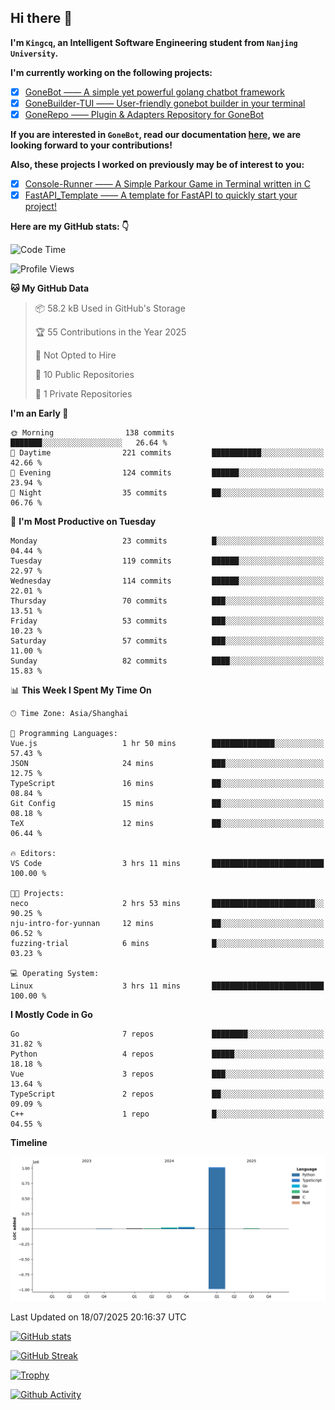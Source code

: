## Hi there 👋

**I'm `Kingcq`, an Intelligent Software Engineering student from `Nanjing University`.**

**I'm currently working on the following projects:**

- [x] [GoneBot —— A simple yet powerful golang chatbot framework](https://github.com/gonebot-dev/gonebot)
- [x] [GoneBuilder-TUI —— User-friendly gonebot builder in your terminal](https://github.com/gonebot-dev/gonebuilder-tui)
- [x] [GoneRepo —— Plugin & Adapters Repository for GoneBot](https://github.com/gonebot-dev/gonerepo)

**If you are interested in `GoneBot`, read our documentation [here](https://gonebot-dev.github.io/), we are looking forward to your contributions!**

**Also, these projects I worked on previously may be of interest to you:**

- [x] [Console-Runner —— A Simple Parkour Game in Terminal written in C](https://github.com/Kingcxp/Console-Runners)
- [x] [FastAPI_Template —— A template for FastAPI to quickly start your project!](https://github.com/Kingcxp/FastAPI_Template)

**Here are my GitHub stats: 👇**
<!--START_SECTION:waka-->
![Code Time](http://img.shields.io/badge/Code%20Time-1%2C770%20hrs%2020%20mins-blue)

![Profile Views](http://img.shields.io/badge/Profile%20Views-0-blue)

**🐱 My GitHub Data** 

> 📦 58.2 kB Used in GitHub's Storage 
 > 
> 🏆 55 Contributions in the Year 2025
 > 
> 🚫 Not Opted to Hire
 > 
> 📜 10 Public Repositories 
 > 
> 🔑 1 Private Repositories 
 > 
**I'm an Early 🐤** 

```text
🌞 Morning                138 commits         ███████░░░░░░░░░░░░░░░░░░   26.64 % 
🌆 Daytime                221 commits         ███████████░░░░░░░░░░░░░░   42.66 % 
🌃 Evening                124 commits         ██████░░░░░░░░░░░░░░░░░░░   23.94 % 
🌙 Night                  35 commits          ██░░░░░░░░░░░░░░░░░░░░░░░   06.76 % 
```
📅 **I'm Most Productive on Tuesday** 

```text
Monday                   23 commits          █░░░░░░░░░░░░░░░░░░░░░░░░   04.44 % 
Tuesday                  119 commits         ██████░░░░░░░░░░░░░░░░░░░   22.97 % 
Wednesday                114 commits         ██████░░░░░░░░░░░░░░░░░░░   22.01 % 
Thursday                 70 commits          ███░░░░░░░░░░░░░░░░░░░░░░   13.51 % 
Friday                   53 commits          ███░░░░░░░░░░░░░░░░░░░░░░   10.23 % 
Saturday                 57 commits          ███░░░░░░░░░░░░░░░░░░░░░░   11.00 % 
Sunday                   82 commits          ████░░░░░░░░░░░░░░░░░░░░░   15.83 % 
```


📊 **This Week I Spent My Time On** 

```text
🕑︎ Time Zone: Asia/Shanghai

💬 Programming Languages: 
Vue.js                   1 hr 50 mins        ██████████████░░░░░░░░░░░   57.43 % 
JSON                     24 mins             ███░░░░░░░░░░░░░░░░░░░░░░   12.75 % 
TypeScript               16 mins             ██░░░░░░░░░░░░░░░░░░░░░░░   08.84 % 
Git Config               15 mins             ██░░░░░░░░░░░░░░░░░░░░░░░   08.18 % 
TeX                      12 mins             ██░░░░░░░░░░░░░░░░░░░░░░░   06.44 % 

🔥 Editors: 
VS Code                  3 hrs 11 mins       █████████████████████████   100.00 % 

🐱‍💻 Projects: 
neco                     2 hrs 53 mins       ███████████████████████░░   90.25 % 
nju-intro-for-yunnan     12 mins             ██░░░░░░░░░░░░░░░░░░░░░░░   06.52 % 
fuzzing-trial            6 mins              █░░░░░░░░░░░░░░░░░░░░░░░░   03.23 % 

💻 Operating System: 
Linux                    3 hrs 11 mins       █████████████████████████   100.00 % 
```

**I Mostly Code in Go** 

```text
Go                       7 repos             ████████░░░░░░░░░░░░░░░░░   31.82 % 
Python                   4 repos             █████░░░░░░░░░░░░░░░░░░░░   18.18 % 
Vue                      3 repos             ███░░░░░░░░░░░░░░░░░░░░░░   13.64 % 
TypeScript               2 repos             ██░░░░░░░░░░░░░░░░░░░░░░░   09.09 % 
C++                      1 repo              █░░░░░░░░░░░░░░░░░░░░░░░░   04.55 % 
```



**Timeline**

![Lines of Code chart](https://raw.githubusercontent.com/Kingcxp/Kingcxp/main/assets/bar_graph.png)


 Last Updated on 18/07/2025 20:16:37 UTC
<!--END_SECTION:waka-->

[![GitHub stats](https://github-readme-stats.vercel.app/api?username=Kingcxp&show_icons=true&count_private=true&theme=aura&hide_border=true&icon_color=FF4500&text_color=76EE00)](https://github.com/anuraghazra/github-readme-stats)    

[![GitHub Streak](https://github-readme-streak-stats.herokuapp.com/?user=Kingcxp&hide_border=true&theme=catppuccin-macchiato)](https://git.io/streak-stats)

[![Trophy](https://github-profile-trophy.vercel.app/?username=Kingcxp&theme=dracula)](https://github.com/ryo-ma/github-profile-trophy)

[![Github Activity](https://github-readme-activity-graph.vercel.app/graph?username=Kingcxp&theme=tokyo-night&hide_border=true)](https://github.com/ashutosh00710/github-readme-activity-graph)